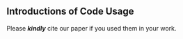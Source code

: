 ## Introductions of Code Usage <br>
Please ***kindly*** cite our paper if you used them in your work.
